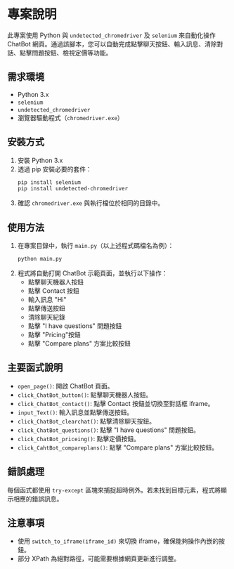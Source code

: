 # 專案說明

此專案使用 Python 與 `undetected_chromedriver` 及 `selenium` 來自動化操作 ChatBot 網頁。通過該腳本，您可以自動完成點擊聊天按鈕、輸入訊息、清除對話、點擊問題按鈕、檢視定價等功能。

## 需求環境

- Python 3.x
- `selenium`
- `undetected_chromedriver`
- 瀏覽器驅動程式（`chromedriver.exe`）

## 安裝方式

1. 安裝 Python 3.x
2. 透過 pip 安裝必要的套件：
   ```bash
   pip install selenium
   pip install undetected-chromedriver
   ```
3. 確認 `chromedriver.exe` 與執行檔位於相同的目錄中。

## 使用方法

1. 在專案目錄中，執行 `main.py`（以上述程式碼檔名為例）：
   ```bash
   python main.py
   ```
2. 程式將自動打開 ChatBot 示範頁面，並執行以下操作：
   - 點擊聊天機器人按鈕
   - 點擊 Contact 按鈕
   - 輸入訊息 "Hi"
   - 點擊傳送按鈕
   - 清除聊天紀錄
   - 點擊 "I have questions" 問題按鈕
   - 點擊 "Pricing"按鈕
   - 點擊 "Compare plans" 方案比較按鈕

## 主要函式說明

- `open_page()`: 開啟 ChatBot 頁面。
- `click_ChatBot_button()`: 點擊聊天機器人按鈕。
- `click_ChatBot_contact()`: 點擊 Contact 按鈕並切換至對話框 iframe。
- `input_Text()`: 輸入訊息並點擊傳送按鈕。
- `click_ChatBot_clearchat()`: 點擊清除聊天按鈕。
- `click_ChatBot_questions()`: 點擊 "I have questions" 問題按鈕。
- `click_ChatBot_priceing()`: 點擊定價按鈕。
- `click_CahtBot_compareplans()`: 點擊 "Compare plans" 方案比較按鈕。

## 錯誤處理

每個函式都使用 `try-except` 區塊來捕捉超時例外。若未找到目標元素，程式將顯示相應的錯誤訊息。

## 注意事項

- 使用 `switch_to_iframe(iframe_id)` 來切換 iframe，確保能夠操作內嵌的按鈕。
- 部分 XPath 為絕對路徑，可能需要根據網頁更新進行調整。



